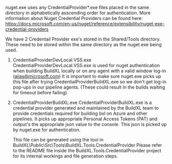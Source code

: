 nuget.exe uses any CredentialProvider*.exe files placed in the same directory in alphabetically asscending order for authentication.
More information about Nuget Credential Providers can be found here: https://docs.microsoft.com/en-us/nuget/reference/extensibility/nuget-exe-credential-providers

We have 2 Credentail Provider exe's stored in the Shared/Tools directory. These need to be stored within the same directory as the nuget.exe being used.
1.  CredentialProviderDevLocal.VSS.exe
    CredentialProviderDevLocal.VSS.exe is used for nuget authentication when building BuildXL locally or on any agent with a valid window log-in (alias@microsoft.com)
    It is important to make sure nuget.exe picks up this file after trying CredentialProviderBuildXL.exe so we don't get log-in pop-ups in our pipeline agents. (These could result in the builds waiting for timeout before failing)

2.  CredentialProviderBuildXL.exe
    CredentialProviderBuildXL.exe is a credential provider generated and maintained by the BuildXL team to provide credentials required for building bxl on Azure and other pipelines.
    It picks up appropriate Personal Access Tokens (PAT) and output's the appropriate json value to the console. This json is picked up by nuget.exe for authentication.
    
    This file can be generated using the tool in BuildXL\Public\Src\Tools\BuildXL.Tools.CredentialProvider
    Please refer to the README file inside the BuildXL.Tools.CredentialProvider project for its internal workings and file generation steps.